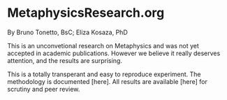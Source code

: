 # MetaphysicsResearch.org

By Bruno Tonetto, BsC; Eliza Kosaza, PhD 

This is an unconvetional research on Metaphysics and was not yet accepted in academic publications. However we believe it really deserves attention, and the results are surprising.

This is a totally transperant and easy to reproduce experiment. The methodology is documented [here]. All results are available [here] for scrutiny and peer review. 


